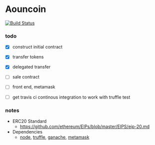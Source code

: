 # Aouncoin
[![Build Status](https://travis-ci.com/pickdani/Aouncoin.svg?branch=main)](https://travis-ci.com/pickdani/Aouncoin)

### todo
- [x] construct initial contract
- [x] transfer tokens
- [x] delegated transfer
- [ ] sale contract
- [ ] front end, metamask
- [ ] get travis ci continous integration to work with truffle test


### notes

- ERC20 Standard 
  - https://github.com/ethereum/EIPs/blob/master/EIPS/eip-20.md
- Dependencies
  - [node](https://nodejs.org/en/download/), [truffle](https://www.npmjs.com/package/truffle), [ganache](https://www.trufflesuite.com/ganache), [metamask](https://metamask.io/download)

